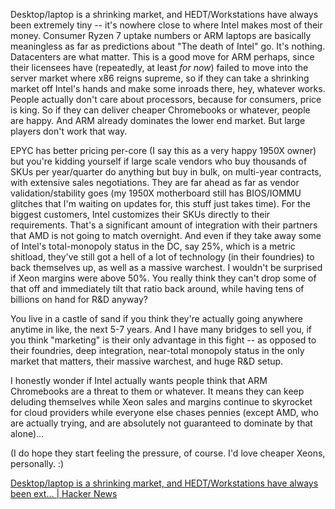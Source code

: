 Desktop/laptop is a shrinking market, and HEDT/Workstations have always been extremely tiny -- it's nowhere close to where Intel makes most of their money. Consumer Ryzen 7 uptake numbers or ARM laptops are basically meaningless as far as predictions about "The death of Intel" go. It's nothing. Datacenters are what matter.
This is a good move for ARM perhaps, since their licensees have (repeatedly, at least _for now_) failed to move into the server market where x86 reigns supreme, so if they can take a shrinking market off Intel's hands and make some inroads there, hey, whatever works. People actually don't care about processors, because for consumers, price is king. So if they can deliver cheaper Chromebooks or whatever, people are happy. And ARM already dominates the lower end market. But large players don't work that way.

EPYC has better pricing per-core (I say this as a very happy 1950X owner) but you're kidding yourself if large scale vendors who buy thousands of SKUs per year/quarter do anything but buy in bulk, on multi-year contracts, with extensive sales negotiations. They are far ahead as far as vendor validation/stability goes (my 1950X motherboard still has BIOS/IOMMU glitches that I'm waiting on updates for, this stuff just takes time). For the biggest customers, Intel customizes their SKUs directly to their requirements. That's a significant amount of integration with their partners that AMD is not going to match overnight. And even if they take away some of Intel's total-monopoly status in the DC, say 25%, which is a metric shitload, they've still got a hell of a lot of technology (in their foundries) to back themselves up, as well as a massive warchest. I wouldn't be surprised if Xeon margins were above 50%. You really think they can't drop some of that off and immediately tilt that ratio back around, while having tens of billions on hand for R&D anyway?

You live in a castle of sand if you think they're actually going anywhere anytime in like, the next 5-7 years. And I have many bridges to sell you, if you think "marketing" is their only advantage in this fight -- as opposed to their foundries, deep integration, near-total monopoly status in the only market that matters, their massive warchest, and huge R&D setup.

I honestly wonder if Intel actually wants people think that ARM Chromebooks are a threat to them or whatever. It means they can keep deluding themselves while Xeon sales and margins continue to skyrocket for cloud providers while everyone else chases pennies (except AMD, who are actually trying, and are absolutely not guaranteed to dominate by that alone)...

(I do hope they start feeling the pressure, of course. I'd love cheaper Xeons, personally. :)

[Desktop/laptop is a shrinking market, and HEDT/Workstations have always been ext... | Hacker News](https://news.ycombinator.com/item?id=17785222)
